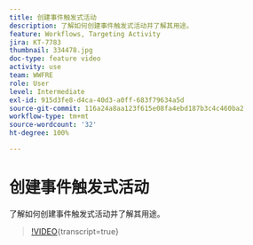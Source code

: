 ```yaml
---
title: 创建事件触发式活动
description: 了解如何创建事件触发式活动并了解其用途。
feature: Workflows, Targeting Activity
jira: KT-7783
thumbnail: 334478.jpg
doc-type: feature video
activity: use
team: WWFRE
role: User
level: Intermediate
exl-id: 915d3fe8-d4ca-40d3-a0ff-683f79634a5d
source-git-commit: 116a24a8aa123f615e08fa4ebd187b3c4c460ba2
workflow-type: tm+mt
source-wordcount: '32'
ht-degree: 100%

---
```


# 创建事件触发式活动

了解如何创建事件触发式活动并了解其用途。

>[!VIDEO](https://video.tv.adobe.com/v/3426640?quality=12&learn=on&captions=chi_hans){transcript=true}
